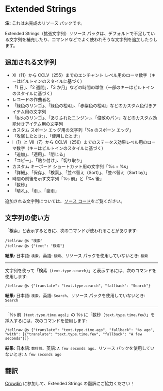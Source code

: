 # Extended Strings

**注:** これは未完成のリソース パックです。

Extended Strings（拡張文字列）リソース パックは、デフォルトで不足している文字列を補充したり、コマンドなどでよく使われそうな文字列を追加したりします。

## 追加される文字列

* XI（11）から CCLV（255）までのエンチャント レベル用のローマ数字（キーはビルトインのスタイルに基づく）
* 「1 日」、「2 週間」、「3 か月」などの時間の単位（一部のキーはビルトインのスタイルに基づく）
* レコードの作曲者名
* 「緑色のリンゴ」、「緑色の松明」、「赤紫色の松明」などのカスタム色付きアイテム用の文字列
* 「耐火のリンゴ」、「ありふれたニンジン」、「俊敏のパン」などのカスタム効能付きアイテム用の文字列
* カスタム スポーン エッグ用の文字列「%s のスポーン エッグ」
* 「攻撃したとき:」、「使用したとき:」
* I（1）と VII（7）から CCLVI（256）までのステータス効果レベル用のローマ数字（キーはビルトインのスタイルに基づく）
* 「追加」、「適用」、「閉じる」
* 「コピー」、「貼り付け」、「切り取り」
* カスタム キーボード ショートカット用の文字列「%s + %s」
* 「詳細」、「保存」、「検索」、「並べ替え（Sort）」、「並べ替え（Sort by）」
* 時間の前後を示す文字列「%s 前」と「%s 後」
* 「数秒」
* 「晴れ」、「雨」、「豪雨」

追加される文字列については、[ソース コード](https://github.com/myhttps/extended-strings/blob/main/assets/minecraft/lang/ja_jp.json)をご覧ください。

## 文字列の使い方

「検索」と表示するときに、次のコマンドが使われることがあります:

```
/tellraw @s "検索"
/tellraw @s {"text": "検索"}
```

**結果:** 日本語: `検索`、英語: `検索`、リソース パックを使用していないとき: `検索`

---

文字列を使って「検索（`text.type.search`）」と表示するには、次のコマンドを使用します:

```
/tellraw @s {"translate": "text.type.search", "fallback": "Search"}
```

**結果:** 日本語: `検索`、英語: `Search`、リソース パックを使用していないとき: `Search`

---

「%s 前（`text.type.time.ago`）」の %s に「数秒（`text.type.time.few`）」を挿入するには、次のコマンドを使用します:

```
/tellraw @s {"translate": "text.type.time.ago", "fallback": "%s ago", "with": [{"translate": "text.type.time.few", "fallback": "A few seconds"}]}
```

**結果:** 日本語: `数秒前`、英語: `A few seconds ago`、リソース パックを使用していないとき: `A few seconds ago`

## 翻訳

[Crowdin](https://crowdin.com/project/extended-strings) に参加して、Extended Strings の翻訳にご協力ください！
